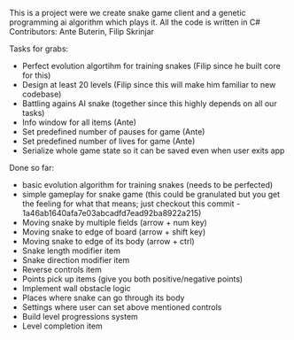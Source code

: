 This is a project were we create snake game client and a genetic programming ai algorithm which plays it.
All the code is written in C#
Contributors: Ante Buterin, Filip Skrinjar

Tasks for grabs:
- Perfect evolution algortihm for training snakes (Filip since he built 
core for this)
- Design at least 20 levels (Filip since this will make him familiar to 
new codebase)
- Battling agains AI snake (together since this highly depends on all 
our tasks)
- Info window for all items (Ante)
- Set predefined number of pauses for game (Ante)
- Set predefined number of lives for game (Ante)
- Serialize whole game state so it can be saved even when user exits app

Done so far: 
- basic evolution algorithm for training snakes (needs to be perfected)
- simple gameplay for snake game (this could be granulated but you get the feeling for what that means; just checkout this commit - 1a46ab1640afa7e03abcadfd7ead92ba8922a215)
- Moving snake by multiple fields (arrow + num key)
- Moving snake to edge of board (arrow + shift key)
- Moving snake to edge of its body (arrow + ctrl)
- Snake length modifier item
- Snake direction modifier item
- Reverse controls item
- Points pick up items (give you both positive/negative points)
- Implement wall obstacle logic
- Places where snake can go through its body
- Settings where user can set above mentioned controls
- Build level progressions system
- Level completion item
